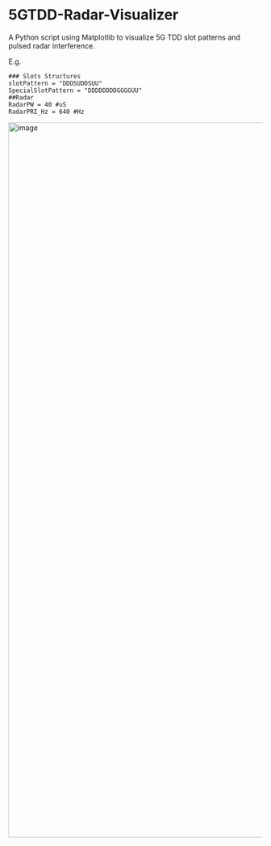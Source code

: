 # 5GTDD-Radar-Visualizer
A Python script using Matplotlib to visualize 5G TDD slot patterns and pulsed radar interference.

E.g.
```
### Slots Structures
slotPattern = "DDDSUDDSUU"
SpecialSlotPattern = "DDDDDDDDGGGGUU"
##Radar
RadarPW = 40 #uS
RadarPRI_Hz = 640 #Hz
```
<img width="1416" alt="image" src="https://github.com/macclab-stevens/5GTDD-Radar-Visualizer/assets/163568786/423c4912-5fc6-4a96-887d-db11edaef093">
